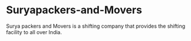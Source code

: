 # Suryapackers-and-Movers
Surya packers and Movers is a shifting company that provides the shifting facility to all over India. 
